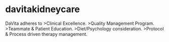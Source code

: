 # davitakidneycare
DaVita adheres to >Clinical Excellence. >Quality Management Program. >Teammate &amp; Patient Education. >Diet/Psychology consideration. >Protocol &amp; Process driven therapy management.
